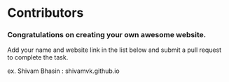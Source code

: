 # Contributors

### Congratulations on creating your own awesome website.

Add your name and website link in the list below and submit a pull request to complete the task.

ex. Shivam Bhasin : shivamvk.github.io
